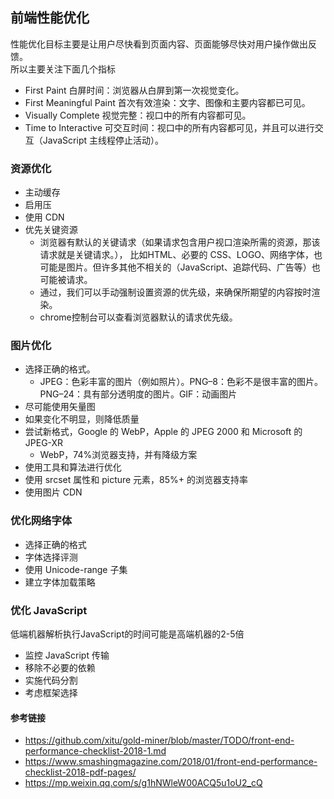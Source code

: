 ## 前端性能优化
性能优化目标主要是让用户尽快看到页面内容、页面能够尽快对用户操作做出反馈。  
所以主要关注下面几个指标
- First Paint 白屏时间：浏览器从白屏到第一次视觉变化。
- First Meaningful Paint 首次有效渲染：文字、图像和主要内容都已可见。
- Visually Complete 视觉完整：视口中的所有内容都可见。
- Time to Interactive 可交互时间：视口中的所有内容都可见，并且可以进行交互（JavaScript 主线程停止活动）。
### 资源优化
- 主动缓存
- 启用压
- 使用 CDN
- 优先关键资源
     - 浏览器有默认的关键请求（如果请求包含用户视口渲染所需的资源，那该请求就是关键请求。）， 比如HTML、必要的 CSS、LOGO、网络字体，也可能是图片。但许多其他不相关的（JavaScript、追踪代码、广告等）也可能被请求。
     - 通过<link rel ='preload'>，我们可以手动强制设置资源的优先级，来确保所期望的内容按时渲染。
     - chrome控制台可以查看浏览器默认的请求优先级。
### 图片优化
- 选择正确的格式。
    - JPEG：色彩丰富的图片（例如照片）。PNG–8：色彩不是很丰富的图片。PNG–24：具有部分透明度的图片。GIF：动画图片
- 尽可能使用矢量图
- 如果变化不明显，则降低质量
- 尝试新格式，Google 的 WebP，Apple 的 JPEG 2000 和 Microsoft 的 JPEG-XR
    - WebP，74%浏览器支持，并有降级方案
- 使用工具和算法进行优化
- 使用 srcset 属性和 picture 元素，85%+ 的浏览器支持率
- 使用图片 CDN
### 优化网络字体
- 选择正确的格式
- 字体选择评测
- 使用 Unicode-range 子集
- 建立字体加载策略
### 优化 JavaScript
低端机器解析执行JavaScript的时间可能是高端机器的2-5倍
- 监控 JavaScript 传输
- 移除不必要的依赖
- 实施代码分割
- 考虑框架选择

#### 参考链接
- https://github.com/xitu/gold-miner/blob/master/TODO/front-end-performance-checklist-2018-1.md
- https://www.smashingmagazine.com/2018/01/front-end-performance-checklist-2018-pdf-pages/
- https://mp.weixin.qq.com/s/g1hNWleW00ACQ5u1oU2_cQ
